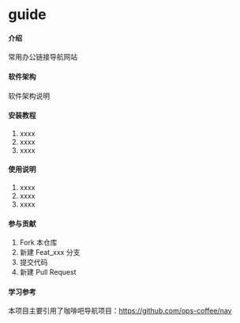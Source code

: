 # guide

#### 介绍
常用办公链接导航网站

#### 软件架构
软件架构说明


#### 安装教程

1.  xxxx
2.  xxxx
3.  xxxx

#### 使用说明

1.  xxxx
2.  xxxx
3.  xxxx

#### 参与贡献

1.  Fork 本仓库
2.  新建 Feat_xxx 分支
3.  提交代码
4.  新建 Pull Request

#### 学习参考
本项目主要引用了咖啡吧导航项目：https://github.com/ops-coffee/nav
